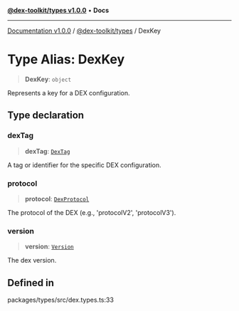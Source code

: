 [**@dex-toolkit/types v1.0.0**](../README.md) • **Docs**

***

[Documentation v1.0.0](../../../packages.md) / [@dex-toolkit/types](../README.md) / DexKey

# Type Alias: DexKey

> **DexKey**: `object`

Represents a key for a DEX configuration.

## Type declaration

### dexTag

> **dexTag**: [`DexTag`](DexTag.md)

A tag or identifier for the specific DEX configuration.

### protocol

> **protocol**: [`DexProtocol`](DexProtocol.md)

The protocol of the DEX (e.g., 'protocolV2', 'protocolV3').

### version

> **version**: [`Version`](Version.md)

The dex version.

## Defined in

packages/types/src/dex.types.ts:33
